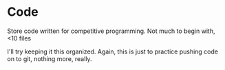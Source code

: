 Code
====

Store code written for competitive programming. Not much to begin with, &lt;10 files

I'll try keeping it this organized.
Again, this is just to practice pushing code on to git, nothing more, really.
